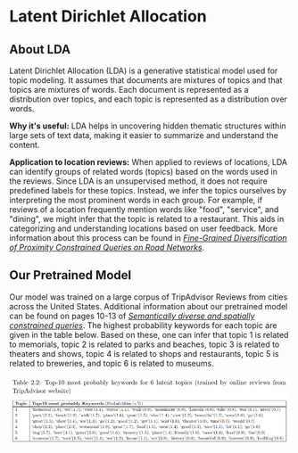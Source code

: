 # Latent Dirichlet Allocation
## About LDA
Latent Dirichlet Allocation (LDA) is a generative statistical model used for topic modeling. It assumes that documents are mixtures of topics and that topics are mixtures of words. Each document is represented as a distribution over topics, and each topic is represented as a distribution over words.

**Why it's useful:**
LDA helps in uncovering hidden thematic structures within large sets of text data, making it easier to summarize and understand the content.

**Application to location reviews:**
When applied to reviews of locations, LDA can identify groups of related words (topics) based on the words used in the reviews. Since LDA is an unsupervised method, it does not require predefined labels for these topics. Instead, we infer the topics ourselves by interpreting the most prominent words in each group. For example, if reviews of a location frequently mention words like "food", "service", and "dining", we might infer that the topic is related to a restaurant. This aids in categorizing and understanding locations based on user feedback. More information about this process can be found in [*Fine-Grained Diversification of Proximity Constrained Queries on Road Networks*](https://dl.acm.org/doi/10.1145/3340964.3340970).

## Our Pretrained Model
Our model was trained on a large corpus of TripAdvisor Reviews from cities across the United States. Additional information about our pretrained model can be found on pages 10-13 of [*Semantically diverse and spatially constrained queries*](https://dr.lib.iastate.edu/entities/publication/1e5f5fa0-917b-40dd-ba77-980a8adfb068). The highest probability keywords for each topic are given in the table below. Based on these, one can infer that topic 1 is related to memorials, topic 2 is related to parks and beaches, topic 3 is related to theaters and shows, topic 4 is related to shops and restaurants, topic 5 is related to breweries, and topic 6 is related to museums.

![Top Keywords](lda_top_keywords.png)